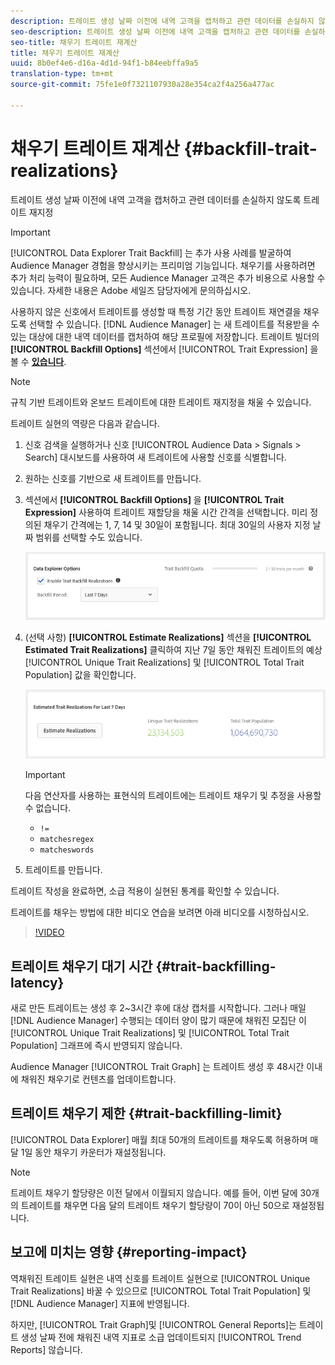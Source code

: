 ```yaml
---
description: 트레이트 생성 날짜 이전에 내역 고객을 캡처하고 관련 데이터를 손실하지 않도록 트레이트 재지정
seo-description: 트레이트 생성 날짜 이전에 내역 고객을 캡처하고 관련 데이터를 손실하지 않도록 트레이트 재지정
seo-title: 채우기 트레이트 재계산
title: 채우기 트레이트 재계산
uuid: 8b0ef4e6-d16a-4d1d-94f1-b84eebffa9a5
translation-type: tm+mt
source-git-commit: 75fe1e0f7321107930a28e354ca2f4a256a477ac

---
```



# 채우기 트레이트 재계산 {#backfill-trait-realizations}

트레이트 생성 날짜 이전에 내역 고객을 캡처하고 관련 데이터를 손실하지 않도록 트레이트 재지정

>[!IMPORTANT]
>
>[!UICONTROL Data Explorer Trait Backfill] 는 추가 사용 사례를 발굴하여 Audience Manager 경험을 향상시키는 프리미엄 기능입니다. 채우기를 사용하려면 추가 처리 능력이 필요하며, 모든 Audience Manager 고객은 추가 비용으로 사용할 수 있습니다. 자세한 내용은 Adobe 세일즈 담당자에게 문의하십시오.

사용하지 않은 신호에서 트레이트를 생성할 때 특정 기간 동안 트레이트 재연결을 채우도록 선택할 수 있습니다. [!DNL Audience Manager] 는 새 트레이트를 적용받을 수 있는 대상에 대한 내역 데이터를 캡처하여 해당 프로필에 저장합니다. 트레이트 빌더의 **[!UICONTROL Backfill Options]** 섹션에서 [!UICONTROL Trait Expression] 을 볼 수 **[있습니다](../../features/traits/about-trait-builder.md)**.

>[!NOTE]
>
>규칙 기반 트레이트와 온보드 트레이트에 대한 트레이트 재지정을 채울 수 있습니다.

트레이트 실현의 역량은 다음과 같습니다.

1. 신호 검색을 실행하거나 신호 [!UICONTROL Audience Data > Signals > Search] 대시보드를 [](../../features/data-explorer/data-explorer-signals-dashboard.md) 사용하여 새 트레이트에 사용할 신호를 식별합니다.
1. 원하는 신호를 기반으로 새 트레이트를 만듭니다.
1. 섹션에서 **[!UICONTROL Backfill Options]** 을 **[!UICONTROL Trait Expression]** 사용하여 트레이트 재할당을 채울 시간 간격을 선택합니다. 미리 정의된 채우기 간격에는 1, 7, 14 및 30일이 포함됩니다. 최대 30일의 사용자 지정 날짜 범위를 선택할 수도 있습니다.

   ![특징](assets/signals-trait-backfill.png)

1. (선택 사항) **[!UICONTROL Estimate Realizations]** 섹션을 **[!UICONTROL Estimated Trait Realizations]** 클릭하여 지난 7일 동안 채워진 트레이트의 예상 [!UICONTROL Unique Trait Realizations] 및 [!UICONTROL Total Trait Population] 값을 확인합니다.

   ![예상 특성](assets/estimate-trait-realizations.png)

   >[!IMPORTANT]
   >
   >다음 연산자를 사용하는 표현식의 트레이트에는 트레이트 채우기 및 추정을 사용할 수 없습니다.
   >    * `!=`
   >    * `matchesregex`
   >    * `matcheswords`

1. 트레이트를 만듭니다.

트레이트 작성을 완료하면, 소급 적용이 실현된 통계를 확인할 수 있습니다.

트레이트를 채우는 방법에 대한 비디오 연습을 보려면 아래 비디오를 시청하십시오.

>[!VIDEO](https://video.tv.adobe.com/v/25169/)

## 트레이트 채우기 대기 시간 {#trait-backfilling-latency}

새로 만든 트레이트는 생성 후 2~3시간 후에 대상 캡처를 시작합니다. 그러나 매일 [!DNL Audience Manager] 수행되는 데이터 양이 많기 때문에 채워진 모집단 이 [!UICONTROL Unique Trait Realizations] 및 [!UICONTROL Total Trait Population] 그래프에 즉시 반영되지 않습니다.

Audience Manager [!UICONTROL Trait Graph] 는 트레이트 생성 후 48시간 이내에 채워진 채우기로 컨텐츠를 업데이트합니다.

## 트레이트 채우기 제한 {#trait-backfilling-limit}

[!UICONTROL Data Explorer] 매월 최대 50개의 트레이트를 채우도록 허용하며 매달 1일 동안 채우기 카운터가 재설정됩니다.

>[!NOTE]
>
>트레이트 채우기 할당량은 이전 달에서 이월되지 않습니다. 예를 들어, 이번 달에 30개의 트레이트를 채우면 다음 달의 트레이트 채우기 할당량이 70이 아닌 50으로 재설정됩니다.

## 보고에 미치는 영향 {#reporting-impact}

역채워진 트레이트 실현은 내역 신호를 트레이트 실현으로 [!UICONTROL Unique Trait Realizations] 바꿀 수 있으므로 [!UICONTROL Total Trait Population] 및 [!DNL Audience Manager] 지표에 반영됩니다.

하지만, [!UICONTROL Trait Graph]및 [!UICONTROL General Reports]는 트레이트 생성 날짜 전에 채워진 내역 지표로 소급 업데이트되지 [!UICONTROL Trend Reports] 않습니다.